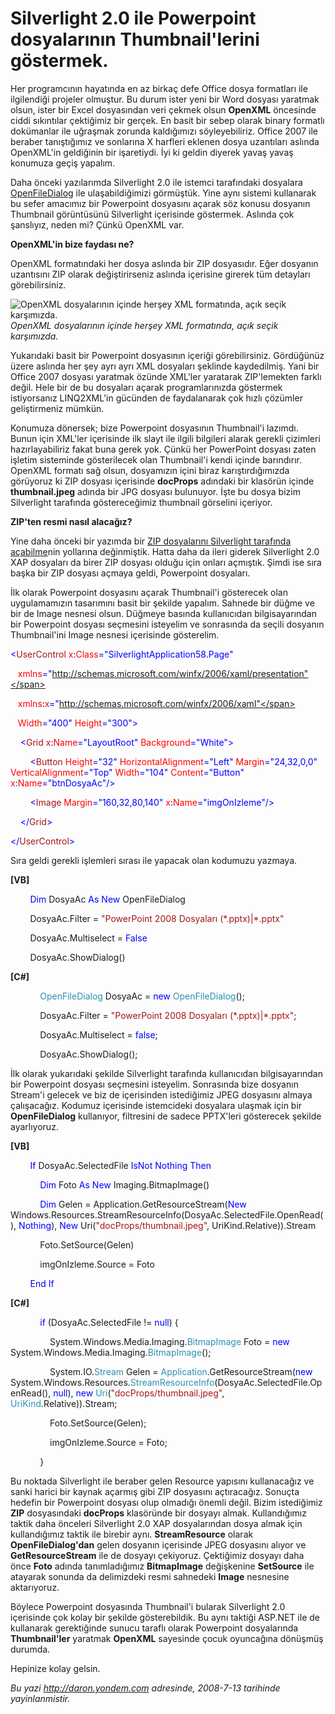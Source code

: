 # Silverlight 2.0 ile Powerpoint dosyalarının Thumbnail'lerini göstermek. 

Her programcının hayatında en az birkaç defe Office dosya formatları ile
ilgilendiği projeler olmuştur. Bu durum ister yeni bir Word dosyası
yaratmak olsun, ister bir Excel dosyasından veri çekmek olsun
**OpenXML** öncesinde ciddi sıkıntılar çektiğimiz bir gerçek. En basit
bir sebep olarak binary formatlı dokümanlar ile uğraşmak zorunda
kaldığımızı söyleyebiliriz. Office 2007 ile beraber tanıştığımız ve
sonlarına X harfleri eklenen dosya uzantıları aslında OpenXML'in
geldiğinin bir işaretiydi. İyi ki geldin diyerek yavaş yavaş konumuza
geçiş yapalım.

Daha önceki yazılarımda Silverlight 2.0 ile istemci tarafındaki
dosyalara
[OpenFileDialog](http://daron.yondem.com/tr/post/127a5e83-590f-44e1-8cdb-b69603944fc1)
ile ulaşabildiğimizi görmüştük. Yine aynı sistemi kullanarak bu sefer
amacımız bir Powerpoint dosyasını açarak söz konusu dosyanın Thumbnail
görüntüsünü Silverlight içerisinde göstermek. Aslında çok şanslıyız,
neden mi? Çünkü OpenXML var.

**OpenXML'in bize faydası ne?**

OpenXML formatındaki her dosya aslında bir ZIP dosyasıdır. Eğer dosyanın
uzantısını ZIP olarak değiştirirseniz aslında içerisine girerek tüm
detayları görebilirsiniz.

![OpenXML dosyalarının içinde herşey XML formatında, açık seçik
karşımızda.](media/Silverlight_2_0_ile_Powerpoint_dosyalarinin_Thumbnail_lerini_gostermek/12072008_1.png)\
*OpenXML dosyalarının içinde herşey XML formatında, açık seçik
karşımızda.*

Yukarıdaki basit bir Powerpoint dosyasının içeriği görebilirsiniz.
Gördüğünüz üzere aslında her şey ayrı ayrı XML dosyaları şeklinde
kaydedilmiş. Yani bir Office 2007 dosyası yaratmak özünde XML'ler
yaratarak ZIP'lemekten farklı değil. Hele bir de bu dosyaları açarak
programlarınızda göstermek istiyorsanız LINQ2XML'in gücünden de
faydalanarak çok hızlı çözümler geliştirmeniz mümkün.

Konumuza dönersek; bize Powerpoint dosyasının Thumbnail'i lazımdı. Bunun
için XML'ler içerisinde ilk slayt ile ilgili bilgileri alarak gerekli
çizimleri hazırlayabiliriz fakat buna gerek yok. Çünkü her PowerPoint
dosyası zaten işletim sisteminde gösterilecek olan Thumbnail'i kendi
içinde barındırır. OpenXML formatı sağ olsun, dosyamızın içini biraz
karıştırdığımızda görüyoruz ki ZIP dosyası içerisinde **docProps**
adındaki bir klasörün içinde **thumbnail.jpeg** adında bir JPG dosyası
bulunuyor. İşte bu dosya bizim Silverlight tarafında göstereceğimiz
thumbnail görselini içeriyor.

**ZIP'ten resmi nasıl alacağız?**

Yine daha önceki bir yazımda bir [ZIP dosyalarını Silverlight tarafında
açabilme](http://daron.yondem.com/tr/post/f6706f0b-dce4-4fec-bd2e-acf70d6cbc27)nin
yollarına değinmiştik. Hatta daha da ileri giderek Silverlight 2.0 XAP
dosyaları da birer ZIP dosyası olduğu için onları açmıştık. Şimdi ise
sıra başka bir ZIP dosyası açmaya geldi, Powerpoint dosyaları.

İlk olarak Powerpoint dosyasını açarak Thumbnail'i gösterecek olan
uygulamamızın tasarımını basit bir şekilde yapalım. Sahnede bir düğme ve
bir de Image nesnesi olsun. Düğmeye basında kullanıcıdan bilgisayarından
bir Powerpoint dosyası seçmesini isteyelim ve sonrasında da seçili
dosyanın Thumbnail'ini Image nesnesi içerisinde gösterelim.

<span style="color: blue;">\<</span><span
style="color: #a31515;">UserControl</span><span style="color: red;">
x</span><span style="color: blue;">:</span><span
style="color: red;">Class</span><span
style="color: blue;">="SilverlightApplication58.Page"</span>

   <span style="color: red;"> xmlns</span><span
style="color: blue;">="http://schemas.microsoft.com/winfx/2006/xaml/presentation"</span>

   <span style="color: red;"> xmlns</span><span
style="color: blue;">:</span><span style="color: red;">x</span><span
style="color: blue;">="http://schemas.microsoft.com/winfx/2006/xaml"</span>

   <span style="color: red;"> Width</span><span
style="color: blue;">="400"</span><span style="color: red;">
Height</span><span style="color: blue;">="300"\></span>

<span style="color: #a31515;">    </span><span
style="color: blue;">\<</span><span
style="color: #a31515;">Grid</span><span style="color: red;">
x</span><span style="color: blue;">:</span><span
style="color: red;">Name</span><span
style="color: blue;">="LayoutRoot"</span><span style="color: red;">
Background</span><span style="color: blue;">="White"\></span>

<span style="color: #a31515;">        </span><span
style="color: blue;">\<</span><span
style="color: #a31515;">Button</span><span style="color: red;">
Height</span><span style="color: blue;">="32"</span><span
style="color: red;"> HorizontalAlignment</span><span
style="color: blue;">="Left"</span><span style="color: red;">
Margin</span><span style="color: blue;">="24,32,0,0"</span><span
style="color: red;"> VerticalAlignment</span><span
style="color: blue;">="Top"</span><span style="color: red;">
Width</span><span style="color: blue;">="104"</span><span
style="color: red;"> Content</span><span
style="color: blue;">="Button"</span><span style="color: red;">
x</span><span style="color: blue;">:</span><span
style="color: red;">Name</span><span
style="color: blue;">="btnDosyaAc"/\></span>

<span style="color: #a31515;">        </span><span
style="color: blue;">\<</span><span
style="color: #a31515;">Image</span><span style="color: red;">
Margin</span><span style="color: blue;">="160,32,80,140"</span><span
style="color: red;"> x</span><span style="color: blue;">:</span><span
style="color: red;">Name</span><span
style="color: blue;">="imgOnIzleme"/\></span>

<span style="color: #a31515;">    </span><span
style="color: blue;">\</</span><span
style="color: #a31515;">Grid</span><span style="color: blue;">\></span>

<span style="color: blue;">\</</span><span
style="color: #a31515;">UserControl</span><span
style="color: blue;">\></span>

Sıra geldi gerekli işlemleri sırası ile yapacak olan kodumuzu yazmaya.

**[VB]**

        <span style="color: blue;">Dim</span> DosyaAc <span
style="color: blue;">As</span> <span style="color: blue;">New</span>
OpenFileDialog

        DosyaAc.Filter = <span style="color: #a31515;">"PowerPoint 2008
Dosyaları (\*.pptx)|\*.pptx"</span>

        DosyaAc.Multiselect = <span style="color: blue;">False</span>

        DosyaAc.ShowDialog()

**[C\#]**

            <span style="color: #2b91af;">OpenFileDialog</span> DosyaAc
= <span style="color: blue;">new</span> <span
style="color: #2b91af;">OpenFileDialog</span>();

            DosyaAc.Filter = <span style="color: #a31515;">"PowerPoint
2008 Dosyaları (\*.pptx)|\*.pptx"</span>;

            DosyaAc.Multiselect = <span
style="color: blue;">false</span>;

            DosyaAc.ShowDialog();

İlk olarak yukarıdaki şekilde Silverlight tarafında kullanıcıdan
bilgisayarından bir Powerpoint dosyası seçmesini isteyelim. Sonrasında
bize dosyanın Stream'i gelecek ve biz de içerisinden istediğimiz JPEG
dosyasını almaya çalışacağız. Kodumuz içerisinde istemcideki dosyalara
ulaşmak için bir **OpenFileDialog** kullanıyor, filtresini de sadece
PPTX'leri gösterecek şekilde ayarlıyoruz.

**[VB]**

        <span style="color: blue;">If</span> DosyaAc.SelectedFile <span
style="color: blue;">IsNot</span> <span
style="color: blue;">Nothing</span> <span
style="color: blue;">Then</span>

            <span style="color: blue;">Dim</span> Foto <span
style="color: blue;">As</span> <span style="color: blue;">New</span>
Imaging.BitmapImage()

            <span style="color: blue;">Dim</span> Gelen =
Application.GetResourceStream(<span style="color: blue;">New</span>
Windows.Resources.StreamResourceInfo(DosyaAc.SelectedFile.OpenRead(),
<span style="color: blue;">Nothing</span>), <span
style="color: blue;">New</span> Uri(<span
style="color: #a31515;">"docProps/thumbnail.jpeg"</span>,
UriKind.Relative)).Stream

            Foto.SetSource(Gelen)

            imgOnIzleme.Source = Foto

        <span style="color: blue;">End</span> <span
style="color: blue;">If</span>

**[C\#]**

            <span style="color: blue;">if</span> (DosyaAc.SelectedFile
!= <span style="color: blue;">null</span>) {

                System.Windows.Media.Imaging.<span
style="color: #2b91af;">BitmapImage</span> Foto = <span
style="color: blue;">new</span> System.Windows.Media.Imaging.<span
style="color: #2b91af;">BitmapImage</span>();

                System.IO.<span style="color: #2b91af;">Stream</span>
Gelen = <span
style="color: #2b91af;">Application</span>.GetResourceStream(<span
style="color: blue;">new</span> System.Windows.Resources.<span
style="color: #2b91af;">StreamResourceInfo</span>(DosyaAc.SelectedFile.OpenRead(),
<span style="color: blue;">null</span>), <span
style="color: blue;">new</span> <span
style="color: #2b91af;">Uri</span>(<span
style="color: #a31515;">"docProps/thumbnail.jpeg"</span>, <span
style="color: #2b91af;">UriKind</span>.Relative)).Stream;

                Foto.SetSource(Gelen);

                imgOnIzleme.Source = Foto;

            }

Bu noktada Silverlight ile beraber gelen Resource yapısını kullanacağız
ve sanki harici bir kaynak açarmış gibi ZIP dosyasını açtıracağız.
Sonuçta hedefin bir Powerpoint dosyası olup olmadığı önemli değil. Bizim
istediğimiz **ZIP** dosyasındaki **docProps** klasöründe bir dosyayı
almak. Kullandığımız taktik daha önceleri Silverlight 2.0 XAP
dosyalarından dosya almak için kullandığımız taktik ile birebir aynı.
**StreamResource** olarak **OpenFileDialog'dan** gelen dosyanın
içerisinde JPEG dosyasını alıyor ve **GetResourceStream** ile de dosyayı
çekiyoruz. Çektiğimiz dosyayı daha önce **Foto** adında tanımladığımız
**BitmapImage** değişkenine **SetSource** ile atayarak sonunda da
delimizdeki resmi sahnedeki **Image** nesnesine aktarıyoruz.

Böylece Powerpoint dosyasında Thumbnail'i bularak Silverlight 2.0
içerisinde çok kolay bir şekilde gösterebildik. Bu aynı taktiği ASP.NET
ile de kullanarak gerektiğinde sunucu taraflı olarak Powerpoint
dosyalarında **Thumbnail'ler** yaratmak **OpenXML** sayesinde çocuk
oyuncağına dönüşmüş durumda.

Hepinize kolay gelsin.


*Bu yazi http://daron.yondem.com adresinde, 2008-7-13 tarihinde yayinlanmistir.*